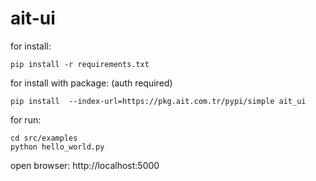# ait-ui

for install:
```
pip install -r requirements.txt
```
for install with package: (auth required)
```
pip install  --index-url=https://pkg.ait.com.tr/pypi/simple ait_ui 

```

for run:
```
cd src/examples
python hello_world.py
```

open browser: http://localhost:5000





